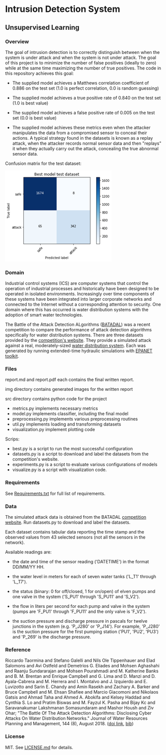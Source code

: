 # Intrusion Detection System
## Unsupervised Learning

### Overview

The goal of intrusion detection is to correctly distinguish between when the system is under attack and when the system is not under attack. The goal of this project is to minimize the number of false positives (ideally to zero) while at the same time maximizing the number of true positives. The code in this repository achieves this goal:

* The supplied model achieves a Matthews correlation coefficient of 0.886 on the test set (1.0 is perfect correlation, 0.0 is random guessing)

* The supplied model achieves a true positive rate of 0.840 on the test set (1.0 is best value)

* The supplied model achieves a false positive rate of 0.005 on the test set (0.0 is best value)

* The supplied model achieves these metrics even when the attacker manipulates the data from a compromised sensor to conceal their actions. A typical strategy found in the datasets is known as a replay attack, when the attacker records normal sensor data and then "replays" it when they actually carry out the attack, concealing the true abnormal sensor data.

Confusion matrix for the test dataset: 

![img](img/best_test.png)

### Domain

Industrial control systems (ICS) are computer systems that control the operation of industrial processes and historically have been designed to be operated in isolated environments. Increasingly over time components of these systems have been integrated into larger corporate networks and connected to the Internet without a corresponding attention to security. One domain where this has occurred is water distribution systems with the adoption of smart water technologies.

The Battle of the Attack Detection ALgorithms ([BATADAL](https://www.batadal.net)) was a recent competition to compare the performance of attack detection algorithms specifically for water distribution systems. There are three datasets provided by the [competition's website](https://www.batadal.net/data.html). They provide a simulated attack against a real, moderately-sized [water distribution system](https://www.researchgate.net/profile/Kegong_Diao/publication/235694686_Battle_of_the_Water_Calibration_Networks/links/00b7d5229e0cfe9afc000000.pdf). Each was generated by running extended-time hydraulic simulations with [EPANET toolkit](https://github.com/OpenWaterAnalytics/EPANET-Matlab-Toolkit).

### Files

report.md and report.pdf each contains the final written report.

img directory contains generated images for the written report

src directory contains python code for the project
* metrics.py implements necessary metrics 
* model.py implements classifier, including the final model
* preprocessing.py implements various preprocessing routines
* util.py implements loading and transforming datasets
* visualization.py implement plotting code

Scrips:
* best.py is a script to run the most successful configuration
* datasets.py is a script to download and label the datasets from the competition's website.
* experiments.py is a script to evaluate various configurations of models
* visualize.py is a script with visualization code.

### Requirements

See [Requirements.txt](https://github.com/A-Waterman/intrusion-detection/blob/master/Requirements.txt) for full list of requirements.

### Data

The simulated attack data is obtained from the BATADAL [competition website](https://www.batadal.net/data.html). Run datasets.py to download and label the datasets. 

Each dataset contains tabular data reporting the time stamp and the observed values from 43 selected sensors (not all the sensors in the network). 

Available readings are: 

* the date and time of the sensor reading ('DATETIME') in the format DD/MM/YY HH.

* the water level in meters for each of seven water tanks ('L_T1' through 'L_T7').
    
* the status (binary: 0 for off/closed, 1 for on/open) of elven pumps and one valve in the system ('S_PU1' through 'S_PU11' and 'S_V2').

* the flow in liters per second for each pump and valve in the system (pumps are 'F_PU1' through 'F_PU11' and the only valve is 'F_V2').

* the suction pressure and discharge pressure in pascals for twelve junctions in the system (e.g. 'P_J280' or 'P_J14'). For example, 'P_J280' is the suction pressure for the first pumping station ('PU1', 'PU2', 'PU3') and 'P_269' is the discharge pressure.

### Reference

Riccardo Taormina and Stefano Galelli and Nils Ole Tippenhauer and Elad Salomons and Avi Ostfeld and Demetrios G. Eliades and Mohsen Aghashahi and Raanju Sundararajan and Mohsen Pourahmadi and M. Katherine Banks and B. M. Brentan and Enrique Campbell and G. Lima and D. Manzi and D. Ayala-Cabrera and M. Herrera and I. Montalvo and J. Izquierdo and E. Luvizotto and Sarin E. Chandy and Amin Rasekh and Zachary A. Barker and Bruce Campbell and M. Ehsan Shafiee and Marcio Giacomoni and Nikolaos Gatsis and Ahmad Taha and Ahmed A. Abokifa and Kelsey Haddad and Cynthia S. Lo and Pratim Biswas and M. Fayzul K. Pasha and Bijay Kc and Saravanakumar Lakshmanan Somasundaram and Mashor Housh and Ziv Ohar; "The Battle Of The Attack Detection Algorithms: Disclosing Cyber Attacks On Water Distribution Networks." Journal of Water Resources Planning and Management, 144 (8), August 2018. ([doi link](http://dx.doi.org/10.1061/(ASCE)WR.1943-5452.0000969), [bib](https://www.batadal.net/taormina18battle.bib))

### License

MIT. See [LICENSE.md](https://github.com/A-Waterman/intrusion-detection/blob/master/LICENSE.md) for details.

